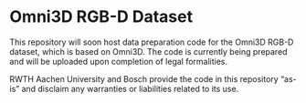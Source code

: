 # Omni3D RGB-D Dataset

This repository will soon host data preparation code for the Omni3D RGB-D dataset, which is based on Omni3D.
The code is currently being prepared and will be uploaded upon completion of legal formalities.

RWTH Aachen University and Bosch provide the code in this repository “as-is” and disclaim any warranties or liabilities related to its use.
